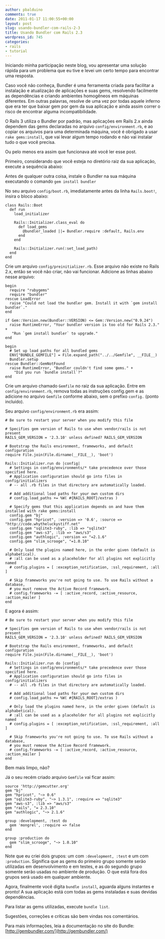 ```yaml
---
author: pbalduino
comments: true
date: 2011-01-17 11:00:55+00:00
layout: post
slug: usando-bundler-com-rails-2-3
title: Usando Bundler com Rails 2.3
wordpress_id: 745
categories:
- rails
- tutorial
---
```


Iniciando minha participação neste blog, vou apresentar uma solução rápida para um problema que eu tive e levei um certo tempo para encontrar uma resposta.

Caso você não conheça, Bundler é uma ferramenta criada para facilitar a instalação e atualização de aplicações e suas gems, resolvendo facilmente as dependências e criando ambientes homogêneos em máquinas diferentes. Em outras palavras, resolve de uma vez por todas aquele inferno que era ter que baixar gem por gem da sua aplicação e ainda assim correr o risco de encontrar alguma incompatibilidade.

O Rails 3 utiliza o Bundler por padrão, mas aplicações em Rails 2.x ainda dependem das gems declaradas no arquivo `config/environment.rb`, e ao copiar os arquivos para uma determinada máquina, você é obrigado a usar `rake gems:install`, que vai levar algum tempo rodando e não vai instalar tudo o que você precisa.

Ou pelo menos era assim que funcionava até você ler esse post.

Primeiro, considerando que você esteja no diretório raiz da sua aplicação, execute a sequência abaixo:

Antes de qualquer outra coisa, instale o Bundler na sua máquina executando o comando `gem install bundler`

No seu arquivo `config/boot.rb`, imediatamente antes da linha `Rails.boot!`, insira o bloco abaixo:

    
    class Rails::Boot
      def run
        load_initializer
    
        Rails::Initializer.class_eval do
          def load_gems
            @bundler_loaded ||= Bundler.require :default, Rails.env
          end
        end
    
        Rails::Initializer.run(:set_load_path)
      end
    end
    


Crie um arquivo `config/preinitializer.rb`. Esse arquivo não existe no Rails 2.x, então se você não criar, não vai funcionar. Adicione as linhas abaixo nesse arquivo:

    
    begin
      require "rubygems"
      require "bundler"
    rescue LoadError
      raise "Could not load the bundler gem. Install it with `gem install bundler`."
    end
    
    if Gem::Version.new(Bundler::VERSION) <= Gem::Version.new("0.9.24")
      raise RuntimeError, "Your bundler version is too old for Rails 2.3." +
       "Run `gem install bundler` to upgrade."
    end
    
    begin
      # Set up load paths for all bundled gems
      ENV["BUNDLE_GEMFILE"] = File.expand_path("../../Gemfile", __FILE__)
      Bundler.setup
    rescue Bundler::GemNotFound
      raise RuntimeError, "Bundler couldn't find some gems." +
        "Did you run `bundle install`?"
    end
    


Crie um arquivo chamado `Gemfile` no raiz da sua aplicação. Entre em `config/environment.rb`, remova todas as instruções config.gem e as adicione no arquivo `Gemfile` conforme abaixo, sem o prefixo `config.` (ponto incluído).

Seu arquivo `config/environment.rb` era assim:

    
    # Be sure to restart your server when you modify this file
    
    # Specifies gem version of Rails to use when vendor/rails is not present
    RAILS_GEM_VERSION = '2.3.10' unless defined? RAILS_GEM_VERSION
    
    # Bootstrap the Rails environment, frameworks, and default configuration
    require File.join(File.dirname(__FILE__), 'boot')
    
    Rails::Initializer.run do |config|
      # Settings in config/environments/* take precedence over those specified here.
      # Application configuration should go into files in config/initializers
      # -- all .rb files in that directory are automatically loaded.
    
      # Add additional load paths for your own custom dirs
      # config.load_paths += %W( #{RAILS_ROOT}/extras )
    
      # Specify gems that this application depends on and have them installed with rake gems:install
      config.gem "bj"
      config.gem "hpricot", :version => '0.6', :source => "http://code.whytheluckystiff.net"
      config.gem "sqlite3-ruby", :lib => "sqlite3"
      config.gem "aws-s3", :lib => "aws/s3"
      config.gem "authlogic", :version => "=2.1.6"
      config.gem "slim_scrooge", "=1.0.10"
    
      # Only load the plugins named here, in the order given (default is alphabetical).
      # :all can be used as a placeholder for all plugins not explicitly named
      # config.plugins = [ :exception_notification, :ssl_requirement, :all ]
    
      # Skip frameworks you're not going to use. To use Rails without a database,
      # you must remove the Active Record framework.
      # config.frameworks -= [ :active_record, :active_resource, :action_mailer ]
    end
    


E agora é assim:

    
    # Be sure to restart your server when you modify this file
    
    # Specifies gem version of Rails to use when vendor/rails is not present
    RAILS_GEM_VERSION = '2.3.10' unless defined? RAILS_GEM_VERSION
    
    # Bootstrap the Rails environment, frameworks, and default configuration
    require File.join(File.dirname(__FILE__), 'boot')
    
    Rails::Initializer.run do |config|
      # Settings in config/environments/* take precedence over those specified here.
      # Application configuration should go into files in config/initializers
      # -- all .rb files in that directory are automatically loaded.
    
      # Add additional load paths for your own custom dirs
      # config.load_paths += %W( #{RAILS_ROOT}/extras )
    
      # Only load the plugins named here, in the order given (default is alphabetical).
      # :all can be used as a placeholder for all plugins not explicitly named
      # config.plugins = [ :exception_notification, :ssl_requirement, :all ]
    
      # Skip frameworks you're not going to use. To use Rails without a database,
      # you must remove the Active Record framework.
      # config.frameworks -= [ :active_record, :active_resource, :action_mailer ]
    end
    


Bem mais limpo, não?

Já o seu recém criado arquivo `Gemfile` vai ficar assim:

    
    source 'http://gemcutter.org'
    gem "bj"
    gem "hpricot", "~> 0.6"
    gem "sqlite3-ruby", "~> 1.3.1", :require => "sqlite3"
    gem "aws-s3", :lib => "aws/s3"
    gem "rails", "= 2.3.10"
    gem "authlogic", "~> 2.1.6"
    
    group :development, :test do
      gem 'mongrel', :require => false
    end
    
    group :production do
      gem "slim_scrooge", "~> 1.0.10"
    end
    


Note que eu criei dois grupos: um com `:development, :test` e um com `:production`. Significa que as gems do primeiro grupo somente serão utilizadas em desenvolvimento e em testes, e as do segundo grupo somente serão usadas no ambiente de produção. O que está fora dos grupos será usado em qualquer ambiente.

Agora, finalmente você digita `bundle install`, aguarda alguns instantes e pronto! A sua aplicação está com todas as gems instaladas e suas devidas dependências.

Para listar as gems utilizadas, execute `bundle list`.

Sugestões, correções e críticas são bem vindas nos comentários.

Para mais informações, leia a documentação no site do Bundle: [http://gembundler.com/](http://gembundler.com/)
